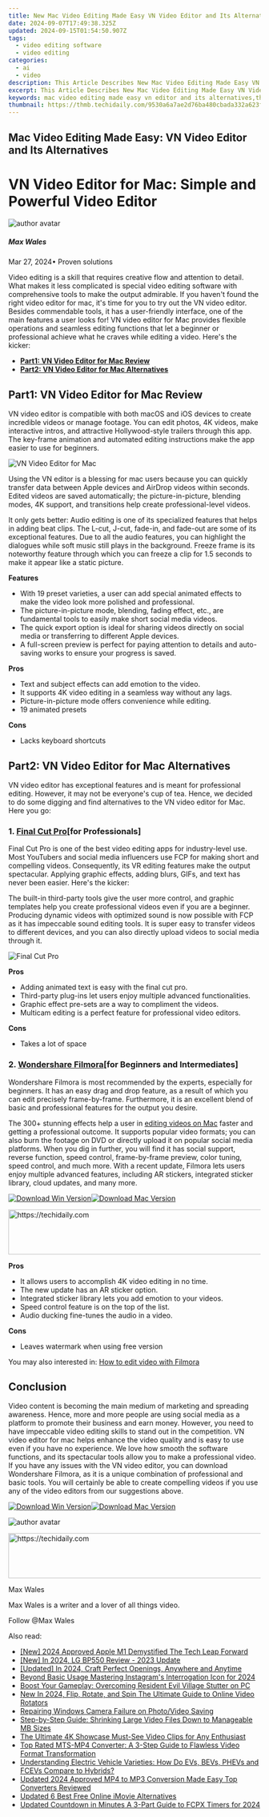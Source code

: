 ```yaml
---
title: New Mac Video Editing Made Easy VN Video Editor and Its Alternatives
date: 2024-09-07T17:49:38.325Z
updated: 2024-09-15T01:54:50.907Z
tags: 
  - video editing software
  - video editing
categories: 
  - ai
  - video
description: This Article Describes New Mac Video Editing Made Easy VN Video Editor and Its Alternatives
excerpt: This Article Describes New Mac Video Editing Made Easy VN Video Editor and Its Alternatives
keywords: mac video editing made easy vn editor and its alternatives,the ultimate mac video editing experience vn video editor and alternatives,mac video editing made easy vn video editor and more,editing videos on mac try vn video editor or these alternatives,master video editing on mac vn video editor and its competitors,mac video editing made easy vn video editor and its alternatives,pc video editing made easy gopro quik and its alternatives
thumbnail: https://thmb.techidaily.com/9530a6a7ae2d76ba480cbada332a623fd47509bd2903fa4cfebcaa0c3ca3de95.jpg
---
```


## Mac Video Editing Made Easy: VN Video Editor and Its Alternatives

# VN Video Editor for Mac: Simple and Powerful Video Editor

![author avatar](https://images.wondershare.com/filmora/article-images/max-wales-author.jpg)

##### Max Wales

 Mar 27, 2024• Proven solutions

Video editing is a skill that requires creative flow and attention to detail. What makes it less complicated is special video editing software with comprehensive tools to make the output admirable. If you haven't found the right video editor for mac, it's time for you to try out the VN video editor. Besides commendable tools, it has a user-friendly interface, one of the main features a user looks for! VN video editor for Mac provides flexible operations and seamless editing functions that let a beginner or professional achieve what he craves while editing a video. Here's the kicker:

* [**Part1: VN Video Editor for Mac Review**](#part1)
* [**Part2: VN Video Editor for Mac Alternatives**](#part2)

## Part1: VN Video Editor for Mac Review

VN video editor is compatible with both macOS and iOS devices to create incredible videos or manage footage. You can edit photos, 4K videos, make interactive intros, and attractive Hollywood-style trailers through this app. The key-frame animation and automated editing instructions make the app easier to use for beginners.

![ VN Video Editor for Mac](https://images.wondershare.com/filmora/article-images/vn-video-editor-mac-1.jpg)

Using the VN editor is a blessing for mac users because you can quickly transfer data between Apple devices and AirDrop videos within seconds. Edited videos are saved automatically; the picture-in-picture, blending modes, 4K support, and transitions help create professional-level videos.

It only gets better: Audio editing is one of its specialized features that helps in adding beat clips. The L-cut, J-cut, fade-in, and fade-out are some of its exceptional features. Due to all the audio features, you can highlight the dialogues while soft music still plays in the background. Freeze frame is its noteworthy feature through which you can freeze a clip for 1.5 seconds to make it appear like a static picture.

**Features**

* With 19 preset varieties, a user can add special animated effects to make the video look more polished and professional.
* The picture-in-picture mode, blending, fading effect, etc., are fundamental tools to easily make short social media videos.
* The quick export option is ideal for sharing videos directly on social media or transferring to different Apple devices.
* A full-screen preview is perfect for paying attention to details and auto-saving works to ensure your progress is saved.

**Pros**

* Text and subject effects can add emotion to the video.
* It supports 4K video editing in a seamless way without any lags.
* Picture-in-picture mode offers convenience while editing.
* 19 animated presets

**Cons**

* Lacks keyboard shortcuts

## Part2: VN Video Editor for Mac Alternatives

VN video editor has exceptional features and is meant for professional editing. However, it may not be everyone's cup of tea. Hence, we decided to do some digging and find alternatives to the VN video editor for Mac. Here you go:

### 1\. [Final Cut Pro](https://www.apple.com/final-cut-pro/)\[for Professionals\]

Final Cut Pro is one of the best video editing apps for industry-level use. Most YouTubers and social media influencers use FCP for making short and compelling videos. Consequently, its VR editing features make the output spectacular. Applying graphic effects, adding blurs, GIFs, and text has never been easier. Here's the kicker:

The built-in third-party tools give the user more control, and graphic templates help you create professional videos even if you are a beginner. Producing dynamic videos with optimized sound is now possible with FCP as it has impeccable sound editing tools. It is super easy to transfer videos to different devices, and you can also directly upload videos to social media through it.

![ Final Cut Pro](https://images.wondershare.com/filmora/article-images/video-trimmer-mac-3.png)

**Pros**

* Adding animated text is easy with the final cut pro.
* Third-party plug-ins let users enjoy multiple advanced functionalities.
* Graphic effect pre-sets are a way to compliment the videos.
* Multicam editing is a perfect feature for professional video editors.

**Cons**

* Takes a lot of space

### 2\. [Wondershare Filmora](https://tools.techidaily.com/wondershare/filmora/download/)\[for Beginners and Intermediates\]

Wondershare Filmora is most recommended by the experts, especially for beginners. It has an easy drag and drop feature, as a result of which you can edit precisely frame-by-frame. Furthermore, it is an excellent blend of basic and professional features for the output you desire.

The 300+ stunning effects help a user in [editing videos on Mac](https://tools.techidaily.com/wondershare/filmora/download/) faster and getting a professional outcome. It supports popular video formats; you can also burn the footage on DVD or directly upload it on popular social media platforms. When you dig in further, you will find it has social support, reverse function, speed control, frame-by-frame preview, color tuning, speed control, and much more. With a recent update, Filmora lets users enjoy multiple advanced features, including AR stickers, integrated sticker library, cloud updates, and many more.

[![Download Win Version](https://images.wondershare.com/filmora/guide/download-btn-win.jpg)](https://tools.techidaily.com/wondershare/filmora/download/)[![Download Mac Version](https://images.wondershare.com/filmora/guide/download-btn-mac.jpg)](https://tools.techidaily.com/wondershare/filmora/download/)

<!-- affiliate ads begin -->
<a href="https://ephamedtechinc.pxf.io/c/5597632/2137203/26400" target="_top" id="2137203">
  <img src="//a.impactradius-go.com/display-ad/26400-2137203" border="0" alt="https://techidaily.com" width="728" height="90"/>
</a>
<img height="0" width="0" src="https://ephamedtechinc.pxf.io/i/5597632/2137203/26400" style="position:absolute;visibility:hidden;" border="0" />
<!-- affiliate ads end -->

**Pros**

* It allows users to accomplish 4K video editing in no time.
* The new update has an AR sticker option.
* Integrated sticker library lets you add emotion to your videos.
* Speed control feature is on the top of the list.
* Audio ducking fine-tunes the audio in a video.

**Cons**

* Leaves watermark when using free version

You may also interested in: [How to edit video with Filmora](https://tools.techidaily.com/wondershare/filmora/download/)

## Conclusion

Video content is becoming the main medium of marketing and spreading awareness. Hence, more and more people are using social media as a platform to promote their business and earn money. However, you need to have impeccable video editing skills to stand out in the competition. VN video editor for mac helps enhance the video quality and is easy to use even if you have no experience. We love how smooth the software functions, and its spectacular tools allow you to make a professional video. If you have any issues with the VN video editor, you can download Wondershare Filmora, as it is a unique combination of professional and basic tools. You will certainly be able to create compelling videos if you use any of the video editors from our suggestions above.

[![Download Win Version](https://images.wondershare.com/filmora/guide/download-btn-win.jpg)](https://tools.techidaily.com/wondershare/filmora/download/)[![Download Mac Version](https://images.wondershare.com/filmora/guide/download-btn-mac.jpg)](https://tools.techidaily.com/wondershare/filmora/download/)

![author avatar](https://images.wondershare.com/filmora/article-images/max-wales-author.jpg)

<!-- affiliate ads begin -->
<a href="https://ephamedtechinc.pxf.io/c/5597632/2136616/26400" target="_top" id="2136616">
  <img src="//a.impactradius-go.com/display-ad/26400-2136616" border="0" alt="https://techidaily.com" width="728" height="90"/>
</a>
<img height="0" width="0" src="https://ephamedtechinc.pxf.io/i/5597632/2136616/26400" style="position:absolute;visibility:hidden;" border="0" />
<!-- affiliate ads end -->

Max Wales

Max Wales is a writer and a lover of all things video.

Follow @Max Wales

<ins class="adsbygoogle"
      style="display:block"
      data-ad-client="ca-pub-7571918770474297"
      data-ad-slot="8358498916"
      data-ad-format="auto"
      data-full-width-responsive="true"></ins>

<span class="atpl-alsoreadstyle">Also read:</span>
<div><ul>
<li><a href="https://fox-friendly.techidaily.com/new-2024-approved-apple-m1-demystified-the-tech-leap-forward/"><u>[New] 2024 Approved Apple M1 Demystified The Tech Leap Forward</u></a></li>
<li><a href="https://article-tips.techidaily.com/new-in-2024-lg-bp550-review-2023-update/"><u>[New] In 2024, LG BP550 Review - 2023 Update</u></a></li>
<li><a href="https://fox-access.techidaily.com/updated-in-2024-craft-perfect-openings-anywhere-and-anytime/"><u>[Updated] In 2024, Craft Perfect Openings, Anywhere and Anytime</u></a></li>
<li><a href="https://instagram-videos.techidaily.com/beyond-basic-usage-mastering-instagrams-interrogation-icon-for-2024/"><u>Beyond Basic Usage Mastering Instagram's Interrogation Icon for 2024</u></a></li>
<li><a href="https://smart-video-editing.techidaily.com/boost-your-gameplay-overcoming-resident-evil-village-stutter-on-pc/"><u>Boost Your Gameplay: Overcoming Resident Evil Village Stutter on PC</u></a></li>
<li><a href="https://ai-driven-video-production.techidaily.com/new-in-2024-flip-rotate-and-spin-the-ultimate-guide-to-online-video-rotators/"><u>New In 2024, Flip, Rotate, and Spin The Ultimate Guide to Online Video Rotators</u></a></li>
<li><a href="https://win11-tips.techidaily.com/repairing-windows-camera-failure-on-photovideo-saving/"><u>Repairing Windows Camera Failure on Photo/Video Saving</u></a></li>
<li><a href="https://win11.techidaily.com/step-by-step-guide-shrinking-large-video-files-down-to-manageable-mb-sizes/"><u>Step-by-Step Guide: Shrinking Large Video Files Down to Manageable MB Sizes</u></a></li>
<li><a href="https://ai-driven-video-production.techidaily.com/the-ultimate-4k-showcase-must-see-video-clips-for-any-enthusiast/"><u>The Ultimate 4K Showcase Must-See Video Clips for Any Enthusiast</u></a></li>
<li><a href="https://media-tips.techidaily.com/top-rated-mts-mp4-converter-a-3-step-guide-to-flawless-video-format-transformation/"><u>Top Rated MTS-MP4 Converter: A 3-Step Guide to Flawless Video Format Transformation</u></a></li>
<li><a href="https://tech-renaissance.techidaily.com/understanding-electric-vehicle-varieties-how-do-evs-bevs-phevs-and-fcevs-compare-to-hybrids/"><u>Understanding Electric Vehicle Varieties: How Do EVs, BEVs, PHEVs and FCEVs Compare to Hybrids?</u></a></li>
<li><a href="https://ai-driven-video-production.techidaily.com/updated-2024-approved-mp4-to-mp3-conversion-made-easy-top-converters-reviewed/"><u>Updated 2024 Approved MP4 to MP3 Conversion Made Easy Top Converters Reviewed</u></a></li>
<li><a href="https://ai-driven-video-production.techidaily.com/updated-6-best-free-online-imovie-alternatives/"><u>Updated 6 Best Free Online iMovie Alternatives</u></a></li>
<li><a href="https://ai-driven-video-production.techidaily.com/updated-countdown-in-minutes-a-3-part-guide-to-fcpx-timers-for-2024/"><u>Updated Countdown in Minutes A 3-Part Guide to FCPX Timers for 2024</u></a></li>
</ul></div>

